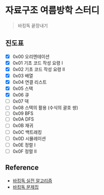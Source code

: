 # 자료구조 여름방학 스터디

> 바킹독 끝장내기

## 진도표

- [x] 0x00 오리엔테이션
- [x] 0x01 기초 코드 작성 요령 I
- [x] 0x02 기초 코드 작성 요령 II
- [x] 0x03 배열
- [x] 0x04 연결 리스트
- [x] 0x05 스택
- [x] 0x06 큐
- [ ] 0x07 덱
- [ ] 0x08 스택의 활용 (수식의 괄호 쌍)
- [ ] 0x09 BFS
- [ ] 0x0A DFS
- [ ] 0x0B 재귀
- [ ] 0x0C 백트래킹
- [ ] 0x0D 시뮬레이션
- [ ] 0x0E 정렬 I
- [ ] 0x0F 정렬 II

## Reference

- [바킹독 실전 알고리즘](https://blog.encrypted.gg/category/%EA%B0%95%EC%A2%8C/%EC%8B%A4%EC%A0%84%20%EC%95%8C%EA%B3%A0%EB%A6%AC%EC%A6%98?page=2)
- [바킹독 문제집](https://github.com/encrypted-def/basic-algo-lecture/blob/master/workbook.md)
